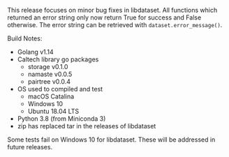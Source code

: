 
This release focuses on minor bug fixes in libdataset.
All functions which returned an error string only now return
True for success and False otherwise.  The error string
can be retrieved with `dataset.error_message()`.

Build Notes:

+ Golang v1.14
+ Caltech library go packages
    + storage v0.1.0
    + namaste v0.0.5
    + pairtree v0.0.4
+ OS used to compiled and test
    + macOS Catalina
    + Windows 10
    + Ubuntu 18.04 LTS
+ Python 3.8 (from Miniconda 3)
+ zip has replaced tar in the releases of libdataset

Some tests fail on Windows 10 for libdataset. These will be addressed in future releases.

